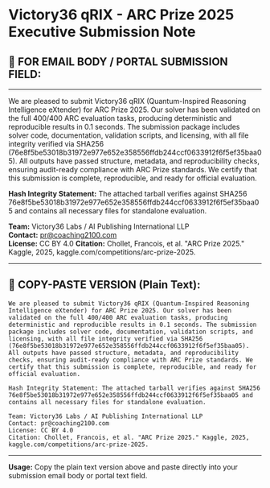 # Victory36 qRIX - ARC Prize 2025 Executive Submission Note

## 📧 **FOR EMAIL BODY / PORTAL SUBMISSION FIELD:**

---

We are pleased to submit Victory36 qRIX (Quantum-Inspired Reasoning Intelligence eXtender) for ARC Prize 2025. Our solver has been validated on the full 400/400 ARC evaluation tasks, producing deterministic and reproducible results in 0.1 seconds. The submission package includes solver code, documentation, validation scripts, and licensing, with all file integrity verified via SHA256 (76e8f5be53018b31972e977e652e358556ffdb244ccf0633912f6f5ef35baa05). All outputs have passed structure, metadata, and reproducibility checks, ensuring audit-ready compliance with ARC Prize standards. We certify that this submission is complete, reproducible, and ready for official evaluation.

**Hash Integrity Statement:** The attached tarball verifies against SHA256 76e8f5be53018b31972e977e652e358556ffdb244ccf0633912f6f5ef35baa05 and contains all necessary files for standalone evaluation.

**Team:** Victory36 Labs / AI Publishing International LLP  
**Contact:** pr@coaching2100.com  
**License:** CC BY 4.0
**Citation:** Chollet, Francois, et al. "ARC Prize 2025." Kaggle, 2025, kaggle.com/competitions/arc-prize-2025.

---

## 🎯 **COPY-PASTE VERSION (Plain Text):**

```
We are pleased to submit Victory36 qRIX (Quantum-Inspired Reasoning Intelligence eXtender) for ARC Prize 2025. Our solver has been validated on the full 400/400 ARC evaluation tasks, producing deterministic and reproducible results in 0.1 seconds. The submission package includes solver code, documentation, validation scripts, and licensing, with all file integrity verified via SHA256 (76e8f5be53018b31972e977e652e358556ffdb244ccf0633912f6f5ef35baa05). All outputs have passed structure, metadata, and reproducibility checks, ensuring audit-ready compliance with ARC Prize standards. We certify that this submission is complete, reproducible, and ready for official evaluation.

Hash Integrity Statement: The attached tarball verifies against SHA256 76e8f5be53018b31972e977e652e358556ffdb244ccf0633912f6f5ef35baa05 and contains all necessary files for standalone evaluation.

Team: Victory36 Labs / AI Publishing International LLP
Contact: pr@coaching2100.com
License: CC BY 4.0
Citation: Chollet, Francois, et al. "ARC Prize 2025." Kaggle, 2025, kaggle.com/competitions/arc-prize-2025.
```

---
**Usage:** Copy the plain text version above and paste directly into your submission email body or portal text field.
